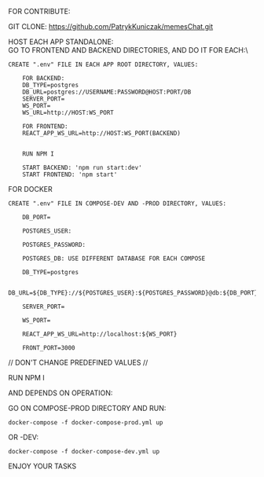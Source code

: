 FOR CONTRIBUTE:

GIT CLONE: https://github.com/PatrykKuniczak/memesChat.git

HOST EACH APP STANDALONE:\
GO TO FRONTEND AND BACKEND DIRECTORIES, AND DO IT FOR EACH:\

    CREATE ".env" FILE IN EACH APP ROOT DIRECTORY, VALUES:
        
        FOR BACKEND:
        DB_TYPE=postgres
        DB_URL=postgres://USERNAME:PASSWORD@HOST:PORT/DB
        SERVER_PORT=
        WS_PORT= 
        WS_URL=http://HOST:WS_PORT

        FOR FRONTEND:
        REACT_APP_WS_URL=http://HOST:WS_PORT(BACKEND)


        RUN NPM I
        
        START BACKEND: 'npm run start:dev'
        START FRONTEND: 'npm start'

FOR DOCKER

    CREATE ".env" FILE IN COMPOSE-DEV AND -PROD DIRECTORY, VALUES:

        DB_PORT=
    
        POSTGRES_USER:
    
        POSTGRES_PASSWORD:
    
        POSTGRES_DB: USE DIFFERENT DATABASE FOR EACH COMPOSE
    
        DB_TYPE=postgres
    
        DB_URL=${DB_TYPE}://${POSTGRES_USER}:${POSTGRES_PASSWORD}@db:${DB_PORT}/${POSTGRES_DB}
    
        SERVER_PORT=
    
        WS_PORT=
    
        REACT_APP_WS_URL=http://localhost:${WS_PORT}
    
        FRONT_PORT=3000

// DON'T CHANGE PREDEFINED VALUES //

RUN NPM I

AND DEPENDS ON OPERATION:

GO ON COMPOSE-PROD DIRECTORY AND RUN:

    docker-compose -f docker-compose-prod.yml up

OR -DEV:

    docker-compose -f docker-compose-dev.yml up

ENJOY YOUR TASKS